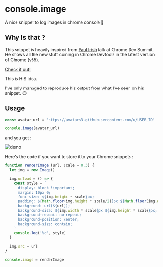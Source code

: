 # console.image
A nice snippet to log images in chrome console 🌈


## Why is that ?
This snippet is heavily inspired from [Paul Irish](https://twitter.com/paul_irish) talk at Chrome Dev Summit.
He shows all the new stuff coming in Chrome Devtools in the latest version of Chrome (v55).

[Check it out!](https://www.youtube.com/watch?v=HF1luRD4Qmk)

This is HIS idea.

I've only managed to reproduce his output from what I've seen on his snippet. 😉


## Usage

```js
const avatar_url = 'https://avatars3.githubusercontent.com/u/USER_ID'

console.image(avatar_url)
```
and you get :

![demo](http://g.recordit.co/0zWsCsrFd7.gif)




Here's the code if you want to store it to your Chrome snippets :

```js
function renderImage (url, scale = 0.3) {
  let img = new Image()

  img.onload = () => {
    const style = `
      display: block !important;
      margin: 10px 0;
      font-size: ${img.height * scale}px;
      padding: ${Math.floor(img.height * scale/2)}px ${Math.floor(img.width * scale/2)}px;
      background: url(${url});
      background-size: ${img.width * scale}px ${img.height * scale}px;
      background-repeat: no-repeat;
      background-position: center;
      background-size: contain;
    `
    console.log('%c', style)
  }

  img.src = url
}

console.image = renderImage
```
